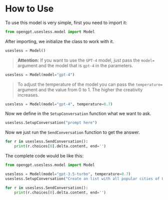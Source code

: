 # How to Use

To use this model is very simple, first you need to import it:

```py
from opengpt.usesless.model import Model
```

After importing, we initialize the class to work with it.

```py
usesless = Model()
```

> **Attention:** If you want to use the `GPT-4` model, just pass the `model=` argument and the model that is `gpt-4` in the parameters.

```py
usesless = Model(model="gpt-4")
```

> To adjust the temperature of the model you can pass the `temperature=` argument and the value from 0 to 1. The higher the creativity increases.

```py
usesless = Model(model="gpt-4", temperature=0.7)
```

Now we define in the `SetupConversation` function what we want to ask.

```py
usesless.SetupConversation("prompt here")
```

Now we just run the `SendConversation` function to get the answer.

```py
for r in usesless.SendConversation():
	print(r.choices[0].delta.content, end='')
```

The complete code would be like this:

```py
from opengpt.usesless.model import Model

usesless = Model(model="gpt-3.5-turbo", temperature=0.7)
usesless.SetupConversation("Create an list with all popular cities of United States.")

for r in usesless.SendConversation():
	print(r.choices[0].delta.content, end='')
```
